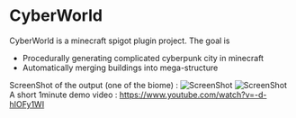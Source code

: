 # CyberWorld


CyberWorld is a minecraft spigot plugin project. The goal is 
  - Procedurally generating complicated cyberpunk city in minecraft 
  - Automatically merging buildings into mega-structure

ScreenShot of the output (one of the biome) : 
![ScreenShot](http://i.imgur.com/G6JFNk5.jpg)
![ScreenShot](http://i.imgur.com/uu8iroR.png)
A short 1minute demo video : 
https://www.youtube.com/watch?v=-d-hIOFy1WI